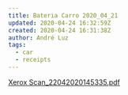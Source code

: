 ```yaml
---
title: Bateria Carro 2020_04_21
updated: 2020-04-24 16:32:59Z
created: 2020-04-24 16:31:38Z
author: André Luz
tags:
  - car
  - receipts
---
```


[Xerox Scan_22042020145335.pdf](../../_resources/Xerox_Scan_22042020145335.pdf)
